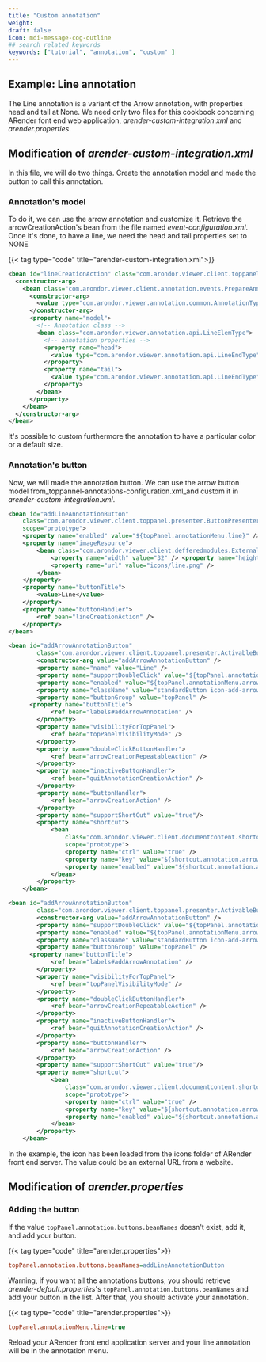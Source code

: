 ```yaml
---
title: "Custom annotation"
weight: 
draft: false
icon: mdi-message-cog-outline
## search related keywords
keywords: ["tutorial", "annotation", "custom" ]
---
```


## Example: Line annotation

The Line annotation is a variant of the Arrow annotation, with
properties head and tail at None. We need only two files for this
cookbook concerning ARender font end web application,
_arender-custom-integration.xml_ and
_arender.properties_.

## Modification of _arender-custom-integration.xml_

In this file, we will do two things. Create the annotation model and
made the button to call this annotation.

### Annotation's model

To do it, we can use the arrow annotation and customize it. Retrieve the
arrowCreationAction's bean from the file named
_event-configuration.xml_. Once it's done,
to have a line, we need the head and tail properties set to NONE

{{< tag type="code" title="arender-custom-integration.xml">}}

``` xml
<bean id="lineCreationAction" class="com.arondor.viewer.client.toppanel.behavior.annotation.CreateAnnotationButtonHandler">
  <constructor-arg>
    <bean class="com.arondor.viewer.client.annotation.events.PrepareAnnotationCreationEvent">
      <constructor-arg>
        <value type="com.arondor.viewer.annotation.common.AnnotationType">Line</value>
      </constructor-arg>
      <property name="model">
        <!-- Annotation class -->
        <bean class="com.arondor.viewer.annotation.api.LineElemType">
          <!-- annotation properties -->
          <property name="head">
            <value type="com.arondor.viewer.annotation.api.LineEndType">NONE</value>
          </property>
          <property name="tail">
            <value type="com.arondor.viewer.annotation.api.LineEndType">NONE</value>
          </property>
        </bean>
      </property>
    </bean>
  </constructor-arg>
</bean>
```


It's possible to custom furthermore the annotation to have a particular
color or a default size.

### Annotation's button

Now, we will made the annotation button. We can use the arrow button
model from_toppannel-annotations-configuration.xml_and custom it in _arender-custom-integration.xml_.



``` xml
<bean id="addLineAnnotationButton"
    class="com.arondor.viewer.client.toppanel.presenter.ButtonPresenter"
    scope="prototype">
    <property name="enabled" value="${topPanel.annotationMenu.line}" />
    <property name="imageResource">
        <bean class="com.arondor.viewer.client.defferedmodules.ExternalImageResource">
            <property name="width" value="32" /> <property name="height" value="32" />
            <property name="url" value="icons/line.png" />
        </bean>
    </property>
    <property name="buttonTitle">
        <value>Line</value>
    </property>  
    <property name="buttonHandler">
        <ref bean="lineCreationAction" />
    </property>
</bean>
```



``` xml
<bean id="addArrowAnnotationButton"
		class="com.arondor.viewer.client.toppanel.presenter.ActivableButtonPresenter">
		<constructor-arg value="addArrowAnnotationButton" />
		<property name="name" value="Line" />
		<property name="supportDoubleClick" value="${topPanel.annotationMenu.arrow.repeat}" />
		<property name="enabled" value="${topPanel.annotationMenu.arrow}" />
		<property name="className" value="standardButton icon-add-arrow toppanelButton" />
		<property name="buttonGroup" value="topPanel" />
	  <property name="buttonTitle">
			<ref bean="labels#addArrowAnnotation" />
		</property>
		<property name="visibilityForTopPanel">
			<ref bean="topPanelVisibilityMode" />
		</property>
		<property name="doubleClickButtonHandler">
			<ref bean="arrowCreationRepeatableAction" />
		</property>
		<property name="inactiveButtonHandler">
			<ref bean="quitAnnotationCreationAction" />
		</property>
		<property name="buttonHandler">
			<ref bean="arrowCreationAction" />
		</property>
		<property name="supportShortCut" value="true"/>
		<property name="shortcut">
			<bean
				class="com.arondor.viewer.client.documentcontent.shortcuts.KeyboardShortCut"
				scope="prototype">
				<property name="ctrl" value="true" />
				<property name="key" value="${shortcut.annotation.arrow.key}" />
				<property name="enabled" value="${shortcut.annotation.arrow.enabled}" />
			</bean>
		</property>
	</bean>
```



``` xml
<bean id="addArrowAnnotationButton"
		class="com.arondor.viewer.client.toppanel.presenter.ActivableButtonPresenter">
		<constructor-arg value="addArrowAnnotationButton" />
		<property name="supportDoubleClick" value="${topPanel.annotationMenu.arrow.repeat}" />
		<property name="enabled" value="${topPanel.annotationMenu.arrow}" />
		<property name="className" value="standardButton icon-add-arrow toppanelButton" />
		<property name="buttonGroup" value="topPanel" />
	  <property name="buttonTitle">
			<ref bean="labels#addArrowAnnotation" />
		</property>
		<property name="visibilityForTopPanel">
			<ref bean="topPanelVisibilityMode" />
		</property>
		<property name="doubleClickButtonHandler">
			<ref bean="arrowCreationRepeatableAction" />
		</property>
		<property name="inactiveButtonHandler">
			<ref bean="quitAnnotationCreationAction" />
		</property>
		<property name="buttonHandler">
			<ref bean="arrowCreationAction" />
		</property>
		<property name="supportShortCut" value="true"/>
		<property name="shortcut">
			<bean
				class="com.arondor.viewer.client.documentcontent.shortcuts.KeyboardShortCut"
				scope="prototype">
				<property name="ctrl" value="true" />
				<property name="key" value="${shortcut.annotation.arrow.key}" />
				<property name="enabled" value="${shortcut.annotation.arrow.enabled}" />
			</bean>
		</property>
	</bean>
```


In the example, the icon has been loaded from the icons folder of
ARender front end server. The value could be an external URL from a
website.

## Modification of _arender.properties_

### Adding the button

If the value `topPanel.annotation.buttons.beanNames` doesn't exist,
add it, and add your button.

{{< tag type="code" title="arender.properties">}}

```cfg
topPanel.annotation.buttons.beanNames=addLineAnnotationButton
```


Warning, if you want all the annotations buttons, you should retrieve
_arender-default.properties_'s `topPanel.annotation.buttons.beanNames` and
add your button in the list. After that, you should activate your annotation.

{{< tag type="code" title="arender.properties">}}

```cfg
topPanel.annotationMenu.line=true
```


Reload your ARender front end application server and your line
annotation will be in the annotation menu.
